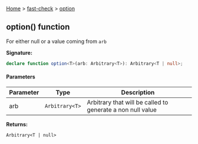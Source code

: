 [Home](/) &gt; [fast-check](../fast-check.md) &gt; [option](option_1.md)

## option() function

For either null or a value coming from `arb`

<b>Signature:</b>

```typescript
declare function option<T>(arb: Arbitrary<T>): Arbitrary<T | null>;
```

#### Parameters

|  Parameter | Type | Description |
|  --- | --- | --- |
|  arb | <code>Arbitrary&lt;T&gt;</code> | Arbitrary that will be called to generate a non null value |

<b>Returns:</b>

`Arbitrary<T | null>`

